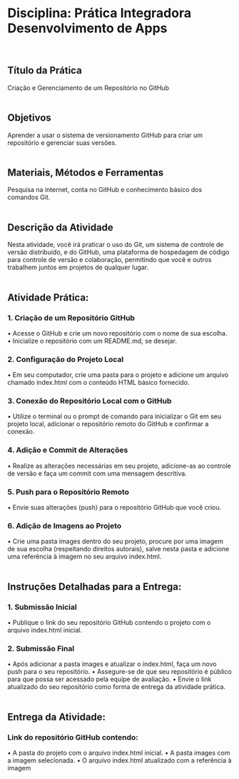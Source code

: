 # Disciplina: Prática Integradora Desenvolvimento de Apps
<br>

## Título da Prática 
Criação e Gerenciamento de um Repositório no GitHub
<br>
<br>

## Objetivos 
Aprender a usar o sistema de versionamento GitHub para criar um repositório e gerenciar suas versões.
<br>
<br>

## Materiais, Métodos e Ferramentas
Pesquisa na internet, conta no GitHub e conhecimento básico dos comandos Git.
<br>
<br>

## Descrição da Atividade
Nesta atividade, você irá praticar o uso do Git, um sistema de controle de versão distribuído, e do GitHub, uma plataforma de hospedagem de código para controle de versão e colaboração, permitindo que você e outros trabalhem juntos em projetos de qualquer lugar.
<br>
<br>

## Atividade Prática:

### 1. Criação de um Repositório GitHub
• Acesse o GitHub e crie um novo repositório com o nome de sua escolha.
• Inicialize o repositório com um README.md, se desejar.

### 2. Configuração do Projeto Local
• Em seu computador, crie uma pasta para o projeto e adicione um arquivo chamado index.html com o conteúdo HTML básico fornecido.

### 3. Conexão do Repositório Local com o GitHub
• Utilize o terminal ou o prompt de comando para inicializar o Git em seu projeto local, adicionar o repositório remoto do GitHub e confirmar a conexão.

### 4. Adição e Commit de Alterações
• Realize as alterações necessárias em seu projeto, adicione-as ao controle de versão e faça um commit com uma mensagem descritiva.

### 5. Push para o Repositório Remoto
• Envie suas alterações (push) para o repositório GitHub que você criou.

### 6. Adição de Imagens ao Projeto
• Crie uma pasta images dentro do seu projeto, procure por uma imagem de sua escolha (respeitando direitos autorais), salve nesta pasta e adicione uma referência à imagem no seu arquivo index.html.
<br>
<br>

## Instruções Detalhadas para a Entrega:

### 1. Submissão Inicial
• Publique o link do seu repositório GitHub contendo o projeto com o arquivo index.html inicial.

### 2. Submissão Final
• Após adicionar a pasta images e atualizar o index.html, faça um novo push para o seu repositório.
• Assegure-se de que seu repositório é público para que possa ser acessado pela equipe de avaliação.
• Envie o link atualizado do seu repositório como forma de entrega da atividade prática.
<br>
<br>

## Entrega da Atividade:

### Link do repositório GitHub contendo:
• A pasta do projeto com o arquivo index.html inicial.
• A pasta images com a imagem selecionada.
• O arquivo index.html atualizado com a referência à imagem
